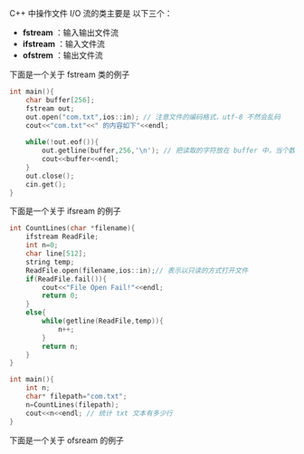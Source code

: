 
C++ 中操作文件 I/O 流的类主要是 以下三个：

- **fstream** ：输入输出文件流
- **ifstream** ：输入文件流
- **ofstrem** ：输出文件流

下面是一个关于 fstream 类的例子

```c++
int main(){
	char buffer[256];
	fstream out;
	out.open("com.txt",ios::in); // 注意文件的编码格式，utf-8 不然会乱码 
	cout<<"com.txt"<<" 的内容如下"<<endl;
	
	while(!out.eof()){
		out.getline(buffer,256,'\n'); // 把读取的字符放在 buffer 中，当个数达到 256 个或者遇到换行符就结束读取。 
		cout<<buffer<<endl;
	}
	out.close();
	cin.get();
} 
```

下面是一个关于 ifsream 的例子

```cpp
int CountLines(char *filename){
	ifstream ReadFile;
	int n=0;
	char line[512];
	string temp;
	ReadFile.open(filename,ios::in);// 表示以只读的方式打开文件
	if(ReadFile.fail()){
		cout<<"File Open Fail!"<<endl;
		return 0;
	} 
	else{
		while(getline(ReadFile,temp)){
			n++;
		}
		return n;
	}
}

int main(){
	int n;
	char* filepath="com.txt";
	n=CountLines(filepath);
	cout<<n<<endl; // 统计 txt 文本有多少行
} 
```

下面是一个关于 ofsream 的例子
